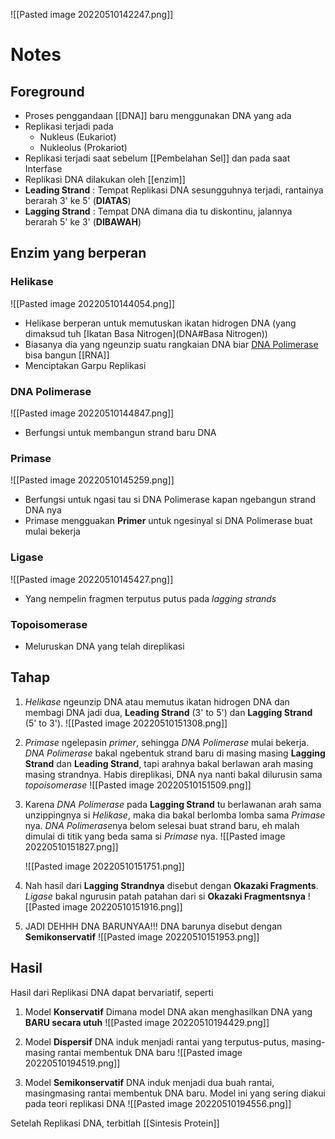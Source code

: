 ![[Pasted image 20220510142247.png]]
# Notes
## Foreground
- Proses penggandaan [[DNA]] baru menggunakan DNA yang ada
- Replikasi terjadi pada
	- Nukleus (Eukariot)
	- Nukleolus (Prokariot)
- Replikasi terjadi saat sebelum [[Pembelahan Sel]] dan pada saat Interfase
- Replikasi DNA dilakukan oleh [[enzim]]
- **Leading Strand** : Tempat Replikasi DNA sesungguhnya terjadi, rantainya berarah 3' ke 5' (**DIATAS**)
- **Lagging Strand** : Tempat DNA dimana dia tu diskontinu, jalannya berarah 5' ke 3' (**DIBAWAH**)



## Enzim yang berperan
### **Helikase**
![[Pasted image 20220510144054.png]]
- Helikase berperan untuk memutuskan ikatan hidrogen DNA (yang dimaksud tuh [Ikatan Basa Nitrogen](DNA#Basa Nitrogen))
- Biasanya dia yang ngeunzip suatu rangkaian DNA biar [DNA Polimerase](Replikasi%DNA#DNA%Polimerase) bisa bangun [[RNA]]
- Menciptakan Garpu Replikasi

### **DNA Polimerase**
![[Pasted image 20220510144847.png]]
- Berfungsi untuk membangun strand baru DNA

### **Primase**
![[Pasted image 20220510145259.png]]
- Berfungsi untuk ngasi tau si DNA Polimerase kapan ngebangun strand DNA nya
- Primase mengguakan **Primer** untuk ngesinyal si DNA Polimerase buat mulai bekerja

### **Ligase**
  ![[Pasted image 20220510145427.png]]
- Yang nempelin fragmen terputus putus pada *lagging strands* 

### **Topoisomerase**
- Meluruskan DNA yang telah direplikasi


## Tahap
1. *Helikase* ngeunzip DNA atau memutus ikatan hidrogen DNA dan membagi DNA jadi dua, **Leading Strand** (3' to 5') dan **Lagging Strand** (5' to 3').
![[Pasted image 20220510151308.png]]

2. *Primase* ngelepasin *primer*, sehingga *DNA Polimerase* mulai bekerja. *DNA Polimerase* bakal ngebentuk strand baru di masing masing **Lagging Strand** dan **Leading Strand**, tapi arahnya bakal berlawan arah masing masing strandnya. Habis direplikasi, DNA nya nanti bakal dilurusin sama *topoisomerase*
	![[Pasted image 20220510151509.png]]

3. Karena *DNA Polimerase* pada **Lagging Strand** tu berlawanan arah sama unzippingnya si *Helikase*, maka dia bakal berlomba lomba sama *Primase* nya. *DNA Polimerase*nya belom selesai buat strand baru, eh malah dimulai di titik yang beda sama si *Primase* nya. 
![[Pasted image 20220510151827.png]]

	![[Pasted image 20220510151751.png]]

4. Nah hasil dari **Lagging Strandnya** disebut dengan **Okazaki Fragments**. *Ligase* bakal ngurusin patah patahan dari si **Okazaki Fragmentsnya**
![[Pasted image 20220510151916.png]]

5. JADI DEHHH DNA BARUNYAA!!! DNA barunya disebut dengan **Semikonservatif**
![[Pasted image 20220510151953.png]]

## Hasil
Hasil dari Replikasi DNA dapat bervariatif, seperti
1. Model **Konservatif**
	Dimana model DNA akan menghasilkan DNA yang **BARU secara utuh**
	![[Pasted image 20220510194429.png]]
2. Model **Dispersif**
	DNA induk menjadi rantai yang terputus-putus, masing-masing rantai membentuk DNA baru
![[Pasted image 20220510194519.png]]

3. Model **Semikonservatif**
	DNA induk menjadi dua buah rantai, masingmasing rantai membentuk DNA baru. Model ini yang sering diakui pada teori replikasi DNA
	![[Pasted image 20220510194556.png]]

Setelah Replikasi DNA, terbitlah [[Sintesis Protein]]